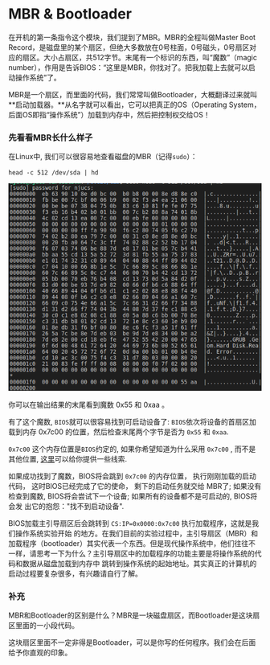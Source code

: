 # MBR & Bootloader

在开机的第一条指令这个模块，我们提到了MBR。MBR的全程叫做Master Boot Record，是磁盘里的某个扇区，但绝大多数放在0号柱面，0号磁头，0号扇区对应的扇区。大小占扇区，共512字节。末尾有一个标识的东西，叫“魔数”（magic number），作用是告诉BIOS：“这里是MBR，你找对了。把我加载上去就可以启动操作系统”了。

MBR是一个扇区，而里面的代码，我们常常叫做Bootloader，大概翻译过来就叫**启动加载器。**从名字就可以看出，它可以把真正的OS（Operating System，后面OS即指“操作系统”）加载到内存中，然后把控制权交给OS！

### 先看看MBR长什么样子

在Linux中, 我们可以很容易地查看磁盘的MBR（记得`sudo`）：

```
head -c 512 /dev/sda | hd
```



![](../../.gitbook/assets/image5.png)

你可以在输出结果的末尾看到魔数 0x55 和 0xaa 。

有了这个魔数, `BIOS`就可以很容易找到可启动设备了: `BIOS`依次将设备的首扇区加载到内存 0x7c00 的位置，然后检查末尾两个字节是否为 `0x55` 和 `0xaa`.

`0x7c00` 这个内存位置是`BIOS`约定的, 如果你希望知道为什么采用 `0x7c00` , 而不是其他位置, [这里](https://www.glamenv-septzen.net/en/view/6)可以给你提供一些线索.

如果成功找到了魔数，BIOS将会跳到 `0x7c00` 的内存位置， 执行刚刚加载的启动代码， 这时BIOS已经完成了它的使命， 剩下的启动任务就交给 MBR了; 如果没有检查到魔数, BIOS将会尝试下一个设备; 如果所有的设备都不是可启动的, BIOS将会发 出它的抱怨："找不到启动设备".

BIOS加载主引导扇区后会跳转到 `CS:IP=0x0000:0x7c00` 执行加载程序，这就是我们操作系统实验开始 的地方。在我们目前的实验过程中，主引导扇区（MBR）和加载程序（bootloader）其实代表一个东西。但是现代操作系统中，他们往往不一样，请思考一下为什么？主引导扇区中的加载程序的功能主要是将操作系统的代码和数据从磁盘加载到内存中 跳转到操作系统的起始地址。其实真正的计算机的启动过程要复杂很多，有兴趣请自行了解。

### 补充

MBR和Bootloader的区别是什么？MBR是一块磁盘扇区，而Bootloader是这块扇区里面的一小段代码。

这块扇区里面不一定非得是Bootloader，可以是你写的任何程序。我们会在后面给予你直观的印象。
